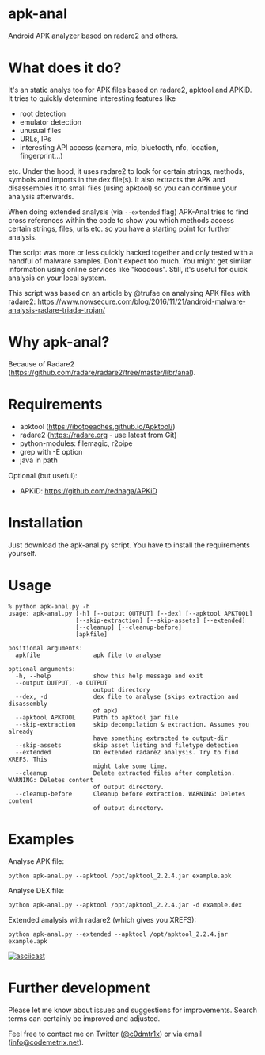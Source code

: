 # apk-anal
Android APK analyzer based on radare2 and others.

# What does it do?
It's an static analys too for APK files based on radare2, apktool and APKiD. It tries to quickly determine interesting features like 

* root detection
* emulator detection
* unusual files
* URLs, IPs
* interesting API access (camera, mic, bluetooth, nfc, location, fingerprint...)

etc. Under the hood, it uses radare2 to look for certain strings, methods, symbols and imports in the dex file(s). It also extracts the APK and disassembles it to smali files (using apktool) so you can continue your analysis afterwards.

When doing extended analysis (via `--extended` flag) APK-Anal tries to find cross references within the code to show you which methods access certain strings, files, urls etc. so you have a starting point for further analysis.

The script was more or less quickly hacked together and only tested with a handful of malware samples. Don't expect too much. You might get similar information using online services like "koodous". Still, it's useful for quick analysis on your local system.

This script was based on an article by @trufae on analysing APK files with radare2: https://www.nowsecure.com/blog/2016/11/21/android-malware-analysis-radare-triada-trojan/

# Why apk-anal?

Because of Radare2 (https://github.com/radare/radare2/tree/master/libr/anal).

# Requirements
                                            
- apktool (https://ibotpeaches.github.io/Apktool/)   
- radare2 (https://radare.org - use latest from Git) 
- python-modules: filemagic, r2pipe                  
- grep with -E option
- java in path
                                                            
Optional (but useful):                                             
- APKiD: https://github.com/rednaga/APKiD  

# Installation

Just download the apk-anal.py script. You have to install the requirements yourself.

# Usage

```
% python apk-anal.py -h
usage: apk-anal.py [-h] [--output OUTPUT] [--dex] [--apktool APKTOOL]
                   [--skip-extraction] [--skip-assets] [--extended]
                   [--cleanup] [--cleanup-before]
                   [apkfile]

positional arguments:
  apkfile               apk file to analyse

optional arguments:
  -h, --help            show this help message and exit
  --output OUTPUT, -o OUTPUT
                        output directory
  --dex, -d             dex file to analyse (skips extraction and disassembly
                        of apk)
  --apktool APKTOOL     Path to apktool jar file
  --skip-extraction     skip decompilation & extraction. Assumes you already
                        have something extracted to output-dir
  --skip-assets         skip asset listing and filetype detection
  --extended            Do extended radare2 analysis. Try to find XREFS. This
                        might take some time.
  --cleanup             Delete extracted files after completion. WARNING: Deletes content
                        of output directory.
  --cleanup-before      Cleanup before extraction. WARNING: Deletes content
                        of output directory.

```

# Examples

Analyse APK file:

```python apk-anal.py --apktool /opt/apktool_2.2.4.jar example.apk```

Analyse DEX file:

```python apk-anal.py --apktool /opt/apktool_2.2.4.jar -d example.dex```

Extended analysis with radare2 (which gives you XREFS):

```python apk-anal.py --extended --apktool /opt/apktool_2.2.4.jar example.apk```

[![asciicast](https://asciinema.org/a/146659.png)](https://asciinema.org/a/146659)

# Further development

Please let me know about issues and suggestions for improvements. Search terms can certainly be improved and adjusted.

Feel free to contact me on Twitter ([@c0dmtr1x](https://twitter.com/c0dmtr1x)) or via email (info@codemetrix.net).
